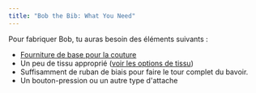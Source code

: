 ```yaml
---
title: "Bob the Bib: What You Need"
---
```


Pour fabriquer Bob, tu auras besoin des éléments suivants :

- [Fourniture de base pour la couture](/docs/sewing/basic-sewing-supplies)
- Un peu de tissu approprié ([voir les options de tissu](/docs/designs/aaron/fabric))
- Suffisamment de ruban de biais pour faire le tour complet du bavoir.
- Un bouton-pression ou un autre type d'attache
